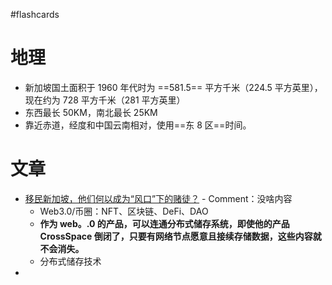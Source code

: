 #flashcards
# 地理
- 新加坡国土面积于 1960 年代时为 ==581.5== 平方千米（224.5 平方英里），现在约为 728 平方千米（281 平方英里）
- 东西最长 50KM，南北最长 25KM
- 靠近赤道，经度和中国云南相对，使用==东 8 区==时间。
<!--SR:!2024-08-09,19,250!2024-07-13,9,250-->

# 文章
- [移民新加坡，他们何以成为“风口”下的赌徒？](https://mp.weixin.qq.com/s/YoSIr9Oojs7xzJHotC6S8A) - Comment：没啥内容
	- Web3.0/币圈：NFT、区块链、DeFi、DAO
	- **作为 web。.0 的产品，可以连通分布式储存系统，即使他的产品 CrossSpace 倒闭了，只要有网络节点愿意且接续存储数据，这些内容就不会消失。**
	- 分布式储存技术
- 
